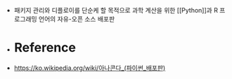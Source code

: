 - 패키지 관리와 디플로이를 단순케 할 목적으로 과학 계산을 위한 [[Python]]과 R 프로그래밍 언어의 자유-오픈 소스 배포판
- # Reference
- https://ko.wikipedia.org/wiki/아나콘다_(파이썬_배포판)